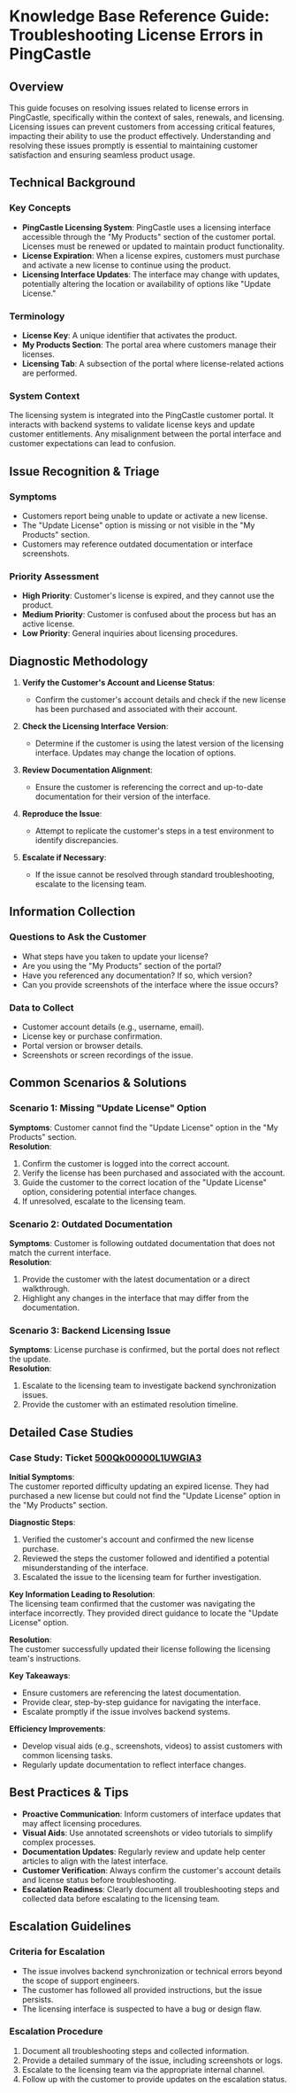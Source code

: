 # Knowledge Base Reference Guide: Troubleshooting License Errors in PingCastle

## Overview

This guide focuses on resolving issues related to license errors in PingCastle, specifically within the context of sales, renewals, and licensing. Licensing issues can prevent customers from accessing critical features, impacting their ability to use the product effectively. Understanding and resolving these issues promptly is essential to maintaining customer satisfaction and ensuring seamless product usage.

## Technical Background

### Key Concepts
- **PingCastle Licensing System**: PingCastle uses a licensing interface accessible through the "My Products" section of the customer portal. Licenses must be renewed or updated to maintain product functionality.
- **License Expiration**: When a license expires, customers must purchase and activate a new license to continue using the product.
- **Licensing Interface Updates**: The interface may change with updates, potentially altering the location or availability of options like "Update License."

### Terminology
- **License Key**: A unique identifier that activates the product.
- **My Products Section**: The portal area where customers manage their licenses.
- **Licensing Tab**: A subsection of the portal where license-related actions are performed.

### System Context
The licensing system is integrated into the PingCastle customer portal. It interacts with backend systems to validate license keys and update customer entitlements. Any misalignment between the portal interface and customer expectations can lead to confusion.

## Issue Recognition & Triage

### Symptoms
- Customers report being unable to update or activate a new license.
- The "Update License" option is missing or not visible in the "My Products" section.
- Customers may reference outdated documentation or interface screenshots.

### Priority Assessment
- **High Priority**: Customer's license is expired, and they cannot use the product.
- **Medium Priority**: Customer is confused about the process but has an active license.
- **Low Priority**: General inquiries about licensing procedures.

## Diagnostic Methodology

1. **Verify the Customer's Account and License Status**:
   - Confirm the customer's account details and check if the new license has been purchased and associated with their account.

2. **Check the Licensing Interface Version**:
   - Determine if the customer is using the latest version of the licensing interface. Updates may change the location of options.

3. **Review Documentation Alignment**:
   - Ensure the customer is referencing the correct and up-to-date documentation for their version of the interface.

4. **Reproduce the Issue**:
   - Attempt to replicate the customer's steps in a test environment to identify discrepancies.

5. **Escalate if Necessary**:
   - If the issue cannot be resolved through standard troubleshooting, escalate to the licensing team.

## Information Collection

### Questions to Ask the Customer
- What steps have you taken to update your license?
- Are you using the "My Products" section of the portal?
- Have you referenced any documentation? If so, which version?
- Can you provide screenshots of the interface where the issue occurs?

### Data to Collect
- Customer account details (e.g., username, email).
- License key or purchase confirmation.
- Portal version or browser details.
- Screenshots or screen recordings of the issue.

## Common Scenarios & Solutions

### Scenario 1: Missing "Update License" Option
**Symptoms**: Customer cannot find the "Update License" option in the "My Products" section.  
**Resolution**:  
1. Confirm the customer is logged into the correct account.
2. Verify the license has been purchased and associated with the account.
3. Guide the customer to the correct location of the "Update License" option, considering potential interface changes.
4. If unresolved, escalate to the licensing team.

### Scenario 2: Outdated Documentation
**Symptoms**: Customer is following outdated documentation that does not match the current interface.  
**Resolution**:  
1. Provide the customer with the latest documentation or a direct walkthrough.
2. Highlight any changes in the interface that may differ from the documentation.

### Scenario 3: Backend Licensing Issue
**Symptoms**: License purchase is confirmed, but the portal does not reflect the update.  
**Resolution**:  
1. Escalate to the licensing team to investigate backend synchronization issues.
2. Provide the customer with an estimated resolution timeline.

## Detailed Case Studies

### Case Study: Ticket [500Qk00000L1UWGIA3](https://nwxcorp.lightning.force.com/lightning/r/Case/500Qk00000L1UWGIA3/view)
**Initial Symptoms**:  
The customer reported difficulty updating an expired license. They had purchased a new license but could not find the "Update License" option in the "My Products" section.

**Diagnostic Steps**:  
1. Verified the customer's account and confirmed the new license purchase.
2. Reviewed the steps the customer followed and identified a potential misunderstanding of the interface.
3. Escalated the issue to the licensing team for further investigation.

**Key Information Leading to Resolution**:  
The licensing team confirmed that the customer was navigating the interface incorrectly. They provided direct guidance to locate the "Update License" option.

**Resolution**:  
The customer successfully updated their license following the licensing team's instructions.

**Key Takeaways**:  
- Ensure customers are referencing the latest documentation.
- Provide clear, step-by-step guidance for navigating the interface.
- Escalate promptly if the issue involves backend systems.

**Efficiency Improvements**:  
- Develop visual aids (e.g., screenshots, videos) to assist customers with common licensing tasks.
- Regularly update documentation to reflect interface changes.

## Best Practices & Tips

- **Proactive Communication**: Inform customers of interface updates that may affect licensing procedures.
- **Visual Aids**: Use annotated screenshots or video tutorials to simplify complex processes.
- **Documentation Updates**: Regularly review and update help center articles to align with the latest interface.
- **Customer Verification**: Always confirm the customer's account details and license status before troubleshooting.
- **Escalation Readiness**: Clearly document all troubleshooting steps and collected data before escalating to the licensing team.

## Escalation Guidelines

### Criteria for Escalation
- The issue involves backend synchronization or technical errors beyond the scope of support engineers.
- The customer has followed all provided instructions, but the issue persists.
- The licensing interface is suspected to have a bug or design flaw.

### Escalation Procedure
1. Document all troubleshooting steps and collected information.
2. Provide a detailed summary of the issue, including screenshots or logs.
3. Escalate to the licensing team via the appropriate internal channel.
4. Follow up with the customer to provide updates on the escalation status.